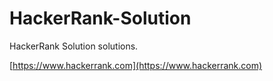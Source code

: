# HackerRank-Solution

HackerRank Solution solutions.

[https://www.hackerrank.com](https://www.hackerrank.com)
